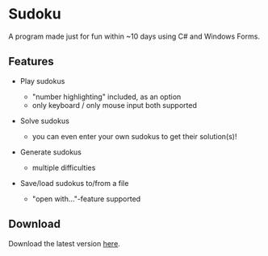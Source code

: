 # Sudoku

A program made just for fun within ~10 days using C# and Windows Forms.

## Features
-  Play sudokus
    -  "number highlighting" included, as an option
    -  only keyboard / only mouse input both supported
  
-  Solve sudokus
    -  you can even enter your own sudokus to get their solution(s)!
  
-  Generate sudokus
    -  multiple difficulties
  
-  Save/load sudokus to/from a file
    -  "open with..."-feature supported

## Download

Download the latest version [here](https://github.com/DaMightyZombie/Sudoku/releases/latest).
